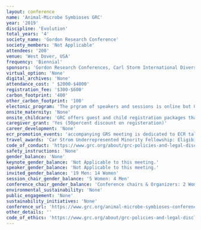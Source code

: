 ```yaml
---
layout: conference 
name: 'Animal-Microbe Symbioses GRC'
year: '2019'
discipline: 'Evolution'
total_years: '4'
society_name: 'Gordon Research Conference'
society_members: 'Not Applicable'
attendees: '200'
venue: 'West Dover, USA'
frequency: 'Biennial'
sponsors: 'Gordon Research Conferences, Carl Storm International Diversity Fellowship program,  Carl Storm Underrepresented Minority Fellowship program, National Science Foundation, ISME, Gordon and Betty Moore Foundation, Max Planck Institute for Marine Microbiology, Agouron Institute, origin and function of META Organisms'
virtual_option: 'None'
digital_archives: 'None'
attendance_cost: ' $2000-$4000'
registration_fee: '$300-$600'
carbon_footprint: '400'
other_carbon_footprint: '100'
electonic_program: 'The prgram of speakers and sessions is online but Gordon research conferences refrain from making the book of abstracts available online.'
onsite_maternity: 'None'
onsite_childcare: 'GRC offers guest and child registration packages that allow guests to share your accommodations and join you at meals. Children under 4-years-old are free of charge and children ages 4-12 receive a 50percent discount.'
caregiver_grant: 'Yes (50percent discount on registeration)'
career_development: 'None'
ecr_promotion_events: 'accompanying GRS meeting is dedicated to ECR talks only. '
travel_awards: 'Car Strom Underrepresented Minority Fellowship: Eligibility: must be:     Graduate student, postdoc, faculty or research scientist     Hispanic or Latino, American Indian or Alaska Native, Black or African American, Native Hawaiian or Other Pacific Islander     U.S. Citizen or permanent resident with a Green Card     Currently working at a U.S. institution     Is attending a GRC for the first time'
code_of_conduct: 'https://www.grc.org/about/grc-policies-and-legal-disclaimers/'
safety_instructions: 'None'
gender_balance: 'None'
keynote_gender_balance: 'Not Applicable to this meeting.'
speaker_gender_balance: 'Not Applicable to this meeting.'
invited_gender_balance: '19 Men: 14 Women'
session_chair_gender_balance: '5 Women: 4 Men'
conference_chair_gender_balance: 'Conference chairs & Organizers: 2 Women'
environmental_sustainability: 'None'
public_engagement: 'None'
sustainability_initiatives: 'None'
conference_url: 'https://www.grc.org/animal-microbe-symbioses-conference/2019/'
other_details: ''
code_of_ethics: 'https://www.grc.org/about/grc-policies-and-legal-disclaimers/'
---
```

